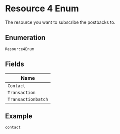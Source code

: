 
# Resource 4 Enum

The resource you want to subscribe the postbacks to.

## Enumeration

`Resource4Enum`

## Fields

| Name |
|  --- |
| `Contact` |
| `Transaction` |
| `Transactionbatch` |

## Example

```
contact
```

